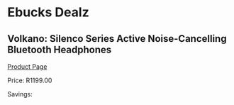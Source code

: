 
# Ebucks Dealz
## Volkano: Silenco Series Active Noise-Cancelling Bluetooth Headphones
[Product Page](https://www.ebucks.com/web/shop/productSelected.do?prodId=1165765838&catId=1157659933)

Price: R1199.00

Savings: 


	